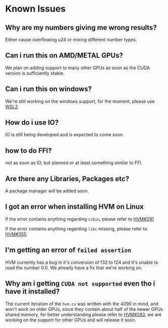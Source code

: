 # Known Issues

## Why are my numbers giving me wrong results?
Either cause overflowing u24 or mixing different number types.


## Can i run this on AMD/METAL GPUs?
We plan on adding support to many other GPUs as soon as the CUDA version is sufficiently stable.


## Can i run this on windows?
We're still working on the windows support, for the moment, please use [WSL2](https://learn.microsoft.com/en-us/windows/wsl/install). 

## How do i use IO?
IO is still being developed and is expected to come soon.

## how to do FFI?
not as soon as IO, but planned or at least something similar to FFI.

## Are there any Libraries, Packages etc?
A package manager will be added soon.

## I got an error when installing HVM on Linux
If the error contains anything regarding `ccbin`, please refer to [HVM#291](https://github.com/HigherOrderCO/HVM/issues/291)

If the error contains anything regarding `libc` missing, please refer to [HVM#355](https://github.com/HigherOrderCO/Bend/issues/355)

## I'm getting an error of `failed assertion`
HVM currently has a bug in it's conversion of f32 to f24 and it's unable to read the number 0.0. We already have a fix that we're working on.

## Why am i getting `CUDA not supported` even tho i have it installed?
The current iteration of the `hvm.cu` was written with the 4090 in mind, and won't work on older GPUs, since they contain about half of the newer GPUs shared memory, for better understanding please refer to [HVM#283](https://github.com/HigherOrderCO/HVM/issues/283), we are working on the support for other GPUs and will release it soon.
